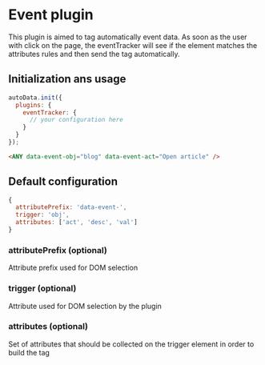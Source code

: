 # Event plugin

This plugin is aimed to tag automatically event data.
As soon as the user with click on the page, the eventTracker will see if the element
matches the attributes rules and then send the tag automatically.

## Initialization ans usage

```js
autoData.init({
  plugins: {
    eventTracker: {
      // your configuration here
    }
  }
});
```

```html
<ANY data-event-obj="blog" data-event-act="Open article" />
```

## Default configuration

```js
{
  attributePrefix: 'data-event-',
  trigger: 'obj',
  attributes: ['act', 'desc', 'val']
}
```

### attributePrefix (optional)

Attribute prefix used for DOM selection

### trigger (optional)

Attribute used for DOM selection by the plugin

### attributes (optional)

Set of attributes that should be collected on the trigger element in order
to build the tag